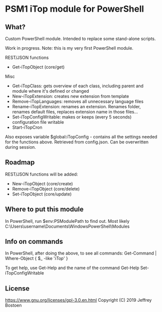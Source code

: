 # PSM1 iTop module for PowerShell

## What?
Custom PowerShell module.
Intended to replace some stand-alone scripts.

Work in progress. Note: this is my very first PowerShell module.

REST/JSON functions 
* Get-iTopObject (core/get)

Misc
* Get-iTopClass: gets overview of each class, including parent and module where it's defined or changed
* New-iTopExtension: creates new extension from template
* Remove-iTopLanguages: removes all unnecessary language files
* Rename-iTopExtension: renames an extension. Renames folder, renames default files, replaces extension name in those files...
* Set-iTopConfigWritable: makes or keeps (every 5 seconds) configuration file writable
* Start-iTopCron

Also exposes variable
$global:iTopConfig - contains all the settings needed for the functions above. Retrieved from config.json. Can be overwritten during session.

## Roadmap
REST/JSON functions will be added:
* New-iTopObject (core/create)
* Remove-iTopObject (core/delete)
* Set-iTopObject (core/update)



## Where to put this module
In PowerShell, run $env:PSModulePath to find out.
Most likely C:\Users\username\Documents\WindowsPowerShell\Modules

## Info on commands
In PowerShell, after doing the above, to see all commands:
Get-Command | Where-Object { $_ -like '*iTop*' }

To get help, use Get-Help and the name of the command
Get-Help Set-iTopConfigWritable

## License
https://www.gnu.org/licenses/gpl-3.0.en.html
Copyright (C) 2019 Jeffrey Bostoen
